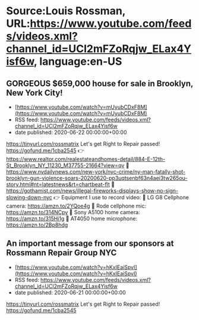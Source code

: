 # Source:Louis Rossman, URL:https://www.youtube.com/feeds/videos.xml?channel_id=UCl2mFZoRqjw_ELax4Yisf6w, language:en-US

## GORGEOUS $659,000 house for sale in Brooklyn, New York City!
 - [https://www.youtube.com/watch?v=mUyubCDxF8M](https://www.youtube.com/watch?v=mUyubCDxF8M)
 - RSS feed: https://www.youtube.com/feeds/videos.xml?channel_id=UCl2mFZoRqjw_ELax4Yisf6w
 - date published: 2020-06-22 00:00:00+00:00

https://tinyurl.com/rossmatrix
Let's get Right to Repair passed! https://gofund.me/1cba2545
👉 https://www.realtor.com/realestateandhomes-detail/884-E-12th-St_Brooklyn_NY_11230_M37755-21664?view=qv 
🔴 https://www.nydailynews.com/new-york/nyc-crime/ny-man-fatally-shot-brooklyn-gun-violence-soars-20200620-pp3uqtsenbf63n4aei3tw265ou-story.html#nt=latestnews&rt=chartbeat-flt 
🔴 https://gothamist.com/news/illegal-fireworks-displays-show-no-sign-slowing-down-nyc
👉 Equipment I use to record video:
🔵 LG G8 Cellphone camera: https://amzn.to/2YQoe4g
🔵 Rode cellphone mic: https://amzn.to/314NCpy 
🔵 Sony A5100 home camera: https://amzn.to/315Hi1g
🔵 AT4050 home microphone: https://amzn.to/2Bp8hdg

## An important message from our sponsors at Rossmann Repair Group NYC
 - [https://www.youtube.com/watch?v=hKxIEaiSpvI](https://www.youtube.com/watch?v=hKxIEaiSpvI)
 - RSS feed: https://www.youtube.com/feeds/videos.xml?channel_id=UCl2mFZoRqjw_ELax4Yisf6w
 - date published: 2020-06-21 00:00:00+00:00

https://tinyurl.com/rossmatrix
Let's get Right to Repair passed! https://gofund.me/1cba2545

